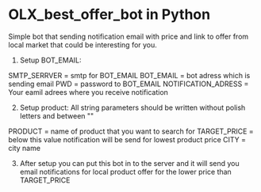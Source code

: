 # OLX_best_offer_bot in Python
Simple bot that sending notification email with price and link to offer from local market that could be interesting for you.

1. Setup BOT_EMAIL:

SMTP_SERRVER = smtp for BOT_EMAIL
BOT_EMAIL = bot adress which is sending email
PWD = password to BOT_EMAIL
NOTIFICATION_ADRESS = Your eamil adrees where you receive notification

2. Setup product:
All string parameters should be written without polish letters and between ""

PRODUCT = name of product that you want to search for
TARGET_PRICE = below this value notification will be send for lowest product price
CITY = city name

3. After setup you can put this bot in to the server and it will send you email notifications for local product offer for the lower price than TARGET_PRICE
